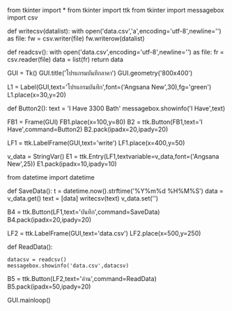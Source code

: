 from tkinter import *
from tkinter import ttk
from tkinter import messagebox
import csv

def writecsv(datalist):
    with open('data.csv','a',encoding='utf-8',newline='') as file:
        fw = csv.writer(file)
        fw.writerow(datalist)

def readcsv():
    with open('data.csv',encoding='utf-8',newline='') as file:
        fr = csv.reader(file)
        data = list(fr)
    return data

GUI = Tk()
GUI.title('โปรแกรมบันทึกลาคา')
GUI.geometry('800x400')


L1 = Label(GUI,text='โปรแกรมบันทึก',font=('Angsana New',30),fg='green')
L1.place(x=30,y=20)

def Button2():
    text = 'I Have 3300 Bath'
    messagebox.showinfo('I Have',text)

FB1 = Frame(GUI)
FB1.place(x=100,y=80)
B2 = ttk.Button(FB1,text='I Have',command=Button2)
B2.pack(ipadx=20,ipady=20)

LF1 = ttk.LabelFrame(GUI,text='write')
LF1.place(x=400,y=50)

v_data = StringVar()
E1 = ttk.Entry(LF1,textvariable=v_data,font=('Angsana New',25))
E1.pack(ipadx=10,ipady=10)

from datetime import datetime

def SaveData():
    t = datetime.now().strftime('%Y%m%d %H%M%S')
    data = v_data.get()
    text = [data]
    writecsv(text)
    v_data.set('')
    

B4 = ttk.Button(LF1,text='บันทึก',command=SaveData)
B4.pack(ipadx=20,ipady=20)

LF2 = ttk.LabelFrame(GUI,text='data.csv')
LF2.place(x=500,y=250)

def ReadData():
    
    datacsv = readcsv()
    messagebox.showinfo('data.csv',datacsv)

B5 = ttk.Button(LF2,text='อ่าน',command=ReadData)
B5.pack(ipadx=50,ipady=20)

GUI.mainloop()
